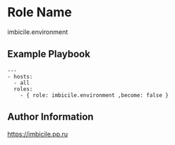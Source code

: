 Role Name
=========

imbicile.environment

Example Playbook
----------------

    ---
    - hosts: 
      - all
      roles:
        - { role: imbicile.environment ,become: false }

Author Information
------------------

https://imbicile.pp.ru

